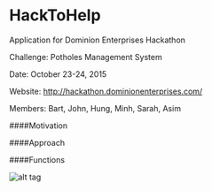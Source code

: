# HackToHelp
Application for Dominion Enterprises Hackathon

Challenge: Potholes Management System

Date: October 23-24, 2015

Website: http://hackathon.dominionenterprises.com/

Members: Bart, John, Hung, Minh, Sarah, Asim

####Motivation

####Approach

####Functions

![alt tag](http://yuml.me/11804ba1)
